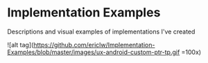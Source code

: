 # Implementation Examples
Descriptions and visual examples of implementations I've created

![alt tag](https://github.com/ericlw/Implementation-Examples/blob/master/images/ux-android-custom-ptr-tp.gif =100x)
